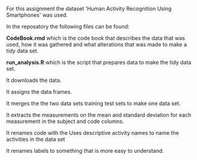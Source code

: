 For this assignment the dataset 'Human Activity Recognition Using Smartphones' was used.

In the reposatory the following files can be found:

**CodeBook.rmd** which is the code book that describes the data that was used, how it was gathered and what alterations 
that was made to make a tidy data set.

**run_analysis.R** which is the script that prepares data to make the tidy data set. 

It downloads the data.

It assigns the data frames.

It merges the the two data sets training test sets to make one data set.

It extracts the measurements on the mean and standard deviation for each measurement in the subject and code columns.

It renames code with the Uses descriptive activity names to name the activities in the data set

It renames labels to something that is more easy to understand. 

